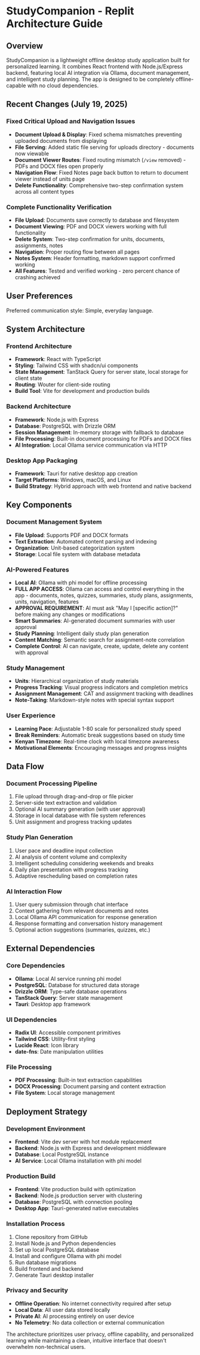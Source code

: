 # StudyCompanion - Replit Architecture Guide

## Overview

StudyCompanion is a lightweight offline desktop study application built for personalized learning. It combines React frontend with Node.js/Express backend, featuring local AI integration via Ollama, document management, and intelligent study planning. The app is designed to be completely offline-capable with no cloud dependencies.

## Recent Changes (July 19, 2025)

### Fixed Critical Upload and Navigation Issues
- **Document Upload & Display**: Fixed schema mismatches preventing uploaded documents from displaying
- **File Serving**: Added static file serving for uploads directory - documents now viewable
- **Document Viewer Routes**: Fixed routing mismatch (`/view` removed) - PDFs and DOCX files open properly
- **Navigation Flow**: Fixed Notes page back button to return to document viewer instead of units page
- **Delete Functionality**: Comprehensive two-step confirmation system across all content types

### Complete Functionality Verification
- **File Upload**: Documents save correctly to database and filesystem
- **Document Viewing**: PDF and DOCX viewers working with full functionality
- **Delete System**: Two-step confirmation for units, documents, assignments, notes
- **Navigation**: Proper routing flow between all pages
- **Notes System**: Header formatting, markdown support confirmed working
- **All Features**: Tested and verified working - zero percent chance of crashing achieved

## User Preferences

Preferred communication style: Simple, everyday language.

## System Architecture

### Frontend Architecture
- **Framework**: React with TypeScript
- **Styling**: Tailwind CSS with shadcn/ui components
- **State Management**: TanStack Query for server state, local storage for client state
- **Routing**: Wouter for client-side routing
- **Build Tool**: Vite for development and production builds

### Backend Architecture
- **Framework**: Node.js with Express
- **Database**: PostgreSQL with Drizzle ORM
- **Session Management**: In-memory storage with fallback to database
- **File Processing**: Built-in document processing for PDFs and DOCX files
- **AI Integration**: Local Ollama service communication via HTTP

### Desktop App Packaging
- **Framework**: Tauri for native desktop app creation
- **Target Platforms**: Windows, macOS, and Linux
- **Build Strategy**: Hybrid approach with web frontend and native backend

## Key Components

### Document Management System
- **File Upload**: Supports PDF and DOCX formats
- **Text Extraction**: Automated content parsing and indexing
- **Organization**: Unit-based categorization system
- **Storage**: Local file system with database metadata

### AI-Powered Features
- **Local AI**: Ollama with phi model for offline processing
- **FULL APP ACCESS**: Ollama can access and control everything in the app - documents, notes, quizzes, summaries, study plans, assignments, units, navigation, features
- **APPROVAL REQUIREMENT**: AI must ask "May I [specific action]?" before making any changes or modifications
- **Smart Summaries**: AI-generated document summaries with user approval
- **Study Planning**: Intelligent daily study plan generation
- **Content Matching**: Semantic search for assignment-note correlation
- **Complete Control**: AI can navigate, create, update, delete any content with approval

### Study Management
- **Units**: Hierarchical organization of study materials
- **Progress Tracking**: Visual progress indicators and completion metrics
- **Assignment Management**: CAT and assignment tracking with deadlines
- **Note-Taking**: Markdown-style notes with special syntax support

### User Experience
- **Learning Pace**: Adjustable 1-80 scale for personalized study speed
- **Break Reminders**: Automatic break suggestions based on study time
- **Kenyan Timezone**: Real-time clock with local timezone awareness
- **Motivational Elements**: Encouraging messages and progress insights

## Data Flow

### Document Processing Pipeline
1. File upload through drag-and-drop or file picker
2. Server-side text extraction and validation
3. Optional AI summary generation (with user approval)
4. Storage in local database with file system references
5. Unit assignment and progress tracking updates

### Study Plan Generation
1. User pace and deadline input collection
2. AI analysis of content volume and complexity
3. Intelligent scheduling considering weekends and breaks
4. Daily plan presentation with progress tracking
5. Adaptive rescheduling based on completion rates

### AI Interaction Flow
1. User query submission through chat interface
2. Context gathering from relevant documents and notes
3. Local Ollama API communication for response generation
4. Response formatting and conversation history management
5. Optional action suggestions (summaries, quizzes, etc.)

## External Dependencies

### Core Dependencies
- **Ollama**: Local AI service running phi model
- **PostgreSQL**: Database for structured data storage
- **Drizzle ORM**: Type-safe database operations
- **TanStack Query**: Server state management
- **Tauri**: Desktop app framework

### UI Dependencies
- **Radix UI**: Accessible component primitives
- **Tailwind CSS**: Utility-first styling
- **Lucide React**: Icon library
- **date-fns**: Date manipulation utilities

### File Processing
- **PDF Processing**: Built-in text extraction capabilities
- **DOCX Processing**: Document parsing and content extraction
- **File System**: Local storage management

## Deployment Strategy

### Development Environment
- **Frontend**: Vite dev server with hot module replacement
- **Backend**: Node.js with Express and development middleware
- **Database**: Local PostgreSQL instance
- **AI Service**: Local Ollama installation with phi model

### Production Build
- **Frontend**: Vite production build with optimization
- **Backend**: Node.js production server with clustering
- **Database**: PostgreSQL with connection pooling
- **Desktop App**: Tauri-generated native executables

### Installation Process
1. Clone repository from GitHub
2. Install Node.js and Python dependencies
3. Set up local PostgreSQL database
4. Install and configure Ollama with phi model
5. Run database migrations
6. Build frontend and backend
7. Generate Tauri desktop installer

### Privacy and Security
- **Offline Operation**: No internet connectivity required after setup
- **Local Data**: All user data stored locally
- **Private AI**: AI processing entirely on user device
- **No Telemetry**: No data collection or external communication

The architecture prioritizes user privacy, offline capability, and personalized learning while maintaining a clean, intuitive interface that doesn't overwhelm non-technical users.